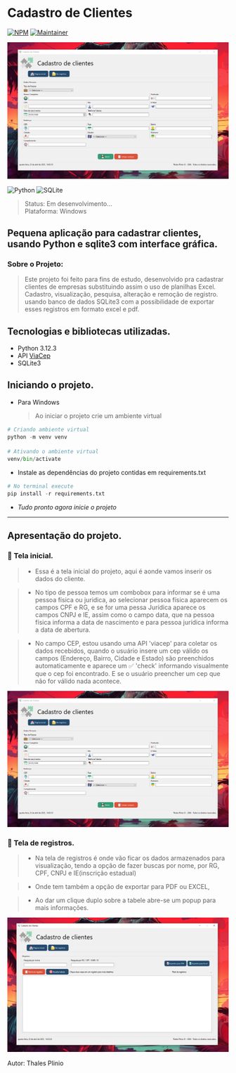 # Cadastro de Clientes

[![NPM](https://img.shields.io/npm/l/react)](<(https://github.com/thalesplinio/cadastroDeClientes/blob/main/LICENSE)>)
[![Maintainer](https://img.shields.io/badge/Licence-MIT-blue)](https://github.com/thalesplinio/SistemaCadastroDeClientes/blob/main/LICENSE)

<p align="center">
    <img src="imgapp/01img.png" alt="Tela inicial do site já preenchida" width="600px"/>
</p>

![Python](https://img.shields.io/badge/python-FFD642?style=for-the-badge&logo=python&logoColor=3670A0)
![SQLite](https://img.shields.io/badge/sqlite-%2307405e.svg?style=for-the-badge&logo=sqlite&logoColor=white)

> Status: Em desenvolvimento...</br>
> Plataforma: Windows </br>

## Pequena aplicação para cadastrar clientes, usando Python e sqlite3 com interface gráfica.

### Sobre o Projeto:

> Este projeto foi feito para fins de estudo, desenvolvido pra cadastrar clientes de empresas substituindo assim o uso de planilhas Excel. </br>
> Cadastro, visualização, pesquisa, alteração e remoção de registro. </br>
> usando banco de dados SQLite3 com a possibilidade de exportar esses registros em formato excel e pdf.

## Tecnologias e bibliotecas utilizadas.

- Python 3.12.3
- API [ViaCep](https://viacep.com.br/)
- SQLite3

## Iniciando o projeto.

- Para Windows
  > Ao iniciar o projeto crie um ambiente virtual

```python
# Criando ambiente virtual
python -m venv venv

# Ativando o ambiente virtual
venv/bin/activate
```

- Instale as dependências do projeto contidas em requirements.txt

```python
# No terminal execute
pip install -r requirements.txt
```

- <em>Tudo pronto agora inicie o projeto</em>
<hr>

## Apresentação do projeto.

### 📌 Tela inicial.

> - Essa é a tela inicial do projeto, aqui é aonde vamos inserir os dados do cliente.

> - No tipo de pessoa temos um combobox para informar se é uma pessoa física ou juridica, ao selecionar pessoa física aparecem os campos CPF e RG, e se for uma pessa Jurídica aparece os campos CNPJ e IE, assim como o campo data, que na pessoa física informa a data de nascimento e para pessoa jurídica informa a data de abertura.

> - No campo CEP, estou usando uma API 'viacep' para coletar os dados recebidos, quando o usuário insere um cep válido os campos
>   (Endereço, Bairro, Cidade e Estado) são preenchidos automaticamente e aparece um ✅ 'check' informando visualmente que o cep foi encontrado.
>   E se o usuário preencher um cep que não for válido nada acontece.

<p align="center">
    <img src="imgapp/01img.png" alt="Tela inicial do site já preenchida" width="600px"/>
</p>

### 📌 Tela de registros.

> - Na tela de registros é onde vão ficar os dados armazenados para visualização, tendo a opção de fazer buscas por nome, por RG, CPF, CNPJ e IE(inscrição estadual)

> - Onde tem também a opção de exportar para PDF ou EXCEL,

> - Ao dar um clique duplo sobre a tabele abre-se um popup para mais informações.

<p align="center">
    <img src="imgapp/02img.png" alt="Tela inicial do site já preenchida" width="600px"/>
</p>

Autor: Thales Plinio
